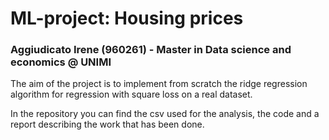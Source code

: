# ML-project: Housing prices

### Aggiudicato Irene (960261) - Master in Data science and economics @ UNIMI

The aim of the project is to implement from scratch the ridge regression algorithm for regression with square loss on a real dataset.


In the repository you can find the csv used for the analysis, the code and a report describing the work that has been done. 

